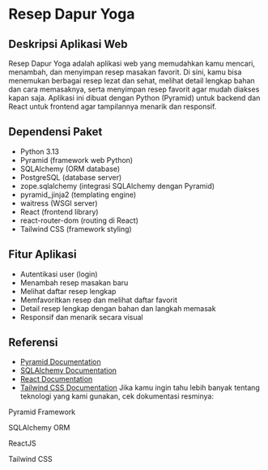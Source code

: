 # Resep Dapur Yoga

## Deskripsi Aplikasi Web
Resep Dapur Yoga adalah aplikasi web yang memudahkan kamu mencari, menambah, dan menyimpan resep masakan favorit. Di sini, kamu bisa menemukan berbagai resep lezat dan sehat, melihat detail lengkap bahan dan cara memasaknya, serta menyimpan resep favorit agar mudah diakses kapan saja. Aplikasi ini dibuat dengan Python (Pyramid) untuk backend dan React untuk frontend agar tampilannya menarik dan responsif.

## Dependensi Paket
- Python 3.13
- Pyramid (framework web Python)
- SQLAlchemy (ORM database)
- PostgreSQL (database server)
- zope.sqlalchemy (integrasi SQLAlchemy dengan Pyramid)
- pyramid_jinja2 (templating engine)
- waitress (WSGI server)
- React (frontend library)
- react-router-dom (routing di React)
- Tailwind CSS (framework styling)


## Fitur Aplikasi
- Autentikasi user (login)
- Menambah resep masakan baru
- Melihat daftar resep lengkap
- Memfavoritkan resep dan melihat daftar favorit
- Detail resep lengkap dengan bahan dan langkah memasak
- Responsif dan menarik secara visual


## Referensi
- [Pyramid Documentation](https://docs.pylonsproject.org/projects/pyramid/en/latest/)
- [SQLAlchemy Documentation](https://docs.sqlalchemy.org/)
- [React Documentation](https://reactjs.org/docs/getting-started.html)
- [Tailwind CSS Documentation](https://tailwindcss.com/docs)
Jika kamu ingin tahu lebih banyak tentang teknologi yang kami gunakan, cek dokumentasi resminya:

Pyramid Framework

SQLAlchemy ORM

ReactJS

Tailwind CSS

